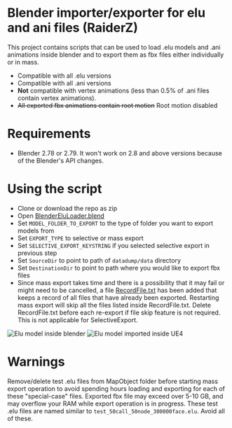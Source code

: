 # Blender importer/exporter for elu and ani files (RaiderZ)

This project contains scripts that can be used to load .elu models and .ani animations inside blender and to export them as fbx files either individually or in mass.

* Compatible with all .elu versions
* Compatible with all .ani versions
* **Not** compatible with vertex animations (less than 0.5% of .ani files contain vertex animations).
* ~~All exported fbx animations contain root motion~~ Root motion disabled

# Requirements

* Blender 2.78 or 2.79. It won't work on 2.8 and above versions because of the Blender's API changes.

# Using the script

* Clone or download the repo as zip
* Open [BlenderEluLoader.blend](/elu-ani-importer/Blender)
* Set `MODEL_FOLDER_TO_EXPORT` to the type of folder you want to export models from
* Set `EXPORT_TYPE` to selective or mass export
* Set `SELECTIVE_EXPORT_KEYSTRING` if you selected selective export in previous step
* Set `SourceDir` to point to path of `datadump/data` directory
* Set `DestinationDir` to point to path where you would like to export fbx files
* Since mass export takes time and there is a possibility that it may fail or might need to be cancelled, a file [RecordFile.txt](/elu-ani-importer/Blender/Logs/RecordFile.txt) has been added that keeps a record of all files that have already been exported. Restarting mass export will skip all the files listed inside RecordFile.txt. Delete RecordFile.txt before each re-export if file skip feature is not required. This is not applicable for SelectiveExport.

![Elu model inside blender](https://i.imgur.com/bvzEMzi.png)
![Elu model imported inside UE4](https://i.imgur.com/9WEnR90.png)

# Warnings

Remove/delete test .elu files from MapObject folder before starting mass export operation to avoid spending hours loading and exporting for each of these "special-case" files. Exported fbx file may exceed over 5-10 GB, and may overflow your RAM while export operation is in progress.
These test .elu files are named similar to `test_50call_50node_300000face.elu`. Avoid all of these.
